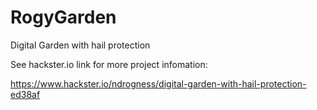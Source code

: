 # RogyGarden
Digital Garden with hail protection

See hackster.io link for more project infomation:

https://www.hackster.io/ndrogness/digital-garden-with-hail-protection-ed38af
